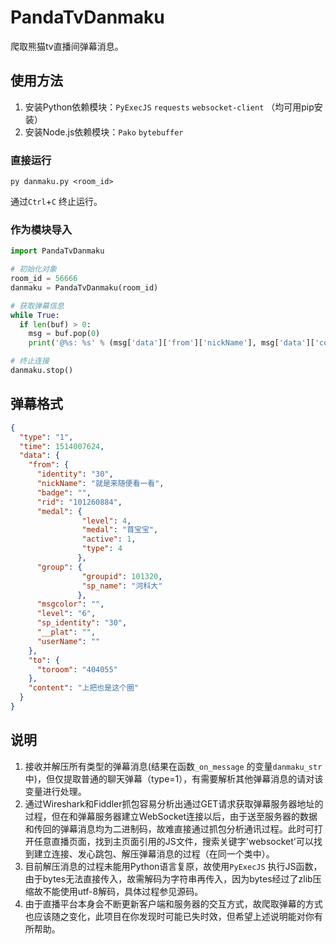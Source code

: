 # PandaTvDanmaku

爬取熊猫tv直播间弹幕消息。

## 使用方法

1. 安装Python依赖模块：`PyExecJS` `requests` `websocket-client` （均可用pip安装）
2. 安装Node.js依赖模块：`Pako` `bytebuffer`

### 直接运行

```
py danmaku.py <room_id>
```

通过`Ctrl`+`C` 终止运行。

### 作为模块导入

```python
import PandaTvDanmaku

# 初始化对象
room_id = 56666
danmaku = PandaTvDanmaku(room_id)

# 获取弹幕信息
while True:
  if len(buf) > 0:
  	msg = buf.pop(0)
  	print('@%s: %s' % (msg['data']['from']['nickName'], msg['data']['content']))

# 终止连接
danmaku.stop()
```

## 弹幕格式

```json
{
  "type": "1",
  "time": 1514007624,
  "data": {
    "from": {
      "identity": "30",
      "nickName": "就是来随便看一看",
      "badge": "",
      "rid": "101260884",
      "medal": {
                "level": 4,
                "medal": "苜宝宝",
                "active": 1,
                "type": 4
               },
      "group": {
                "groupid": 101320,
                "sp_name": "河科大"
               },
      "msgcolor": "",
      "level": "6",
      "sp_identity": "30",
      "__plat": "",
      "userName": ""
    },
    "to": {
      "toroom": "404055"
    },
    "content": "上把也是这个圈"
  }
}
```

## 说明

1. 接收并解压所有类型的弹幕消息(结果在函数`_on_message` 的变量`danmaku_str`中)，但仅提取普通的聊天弹幕（type=1），有需要解析其他弹幕消息的请对该变量进行处理。
2. 通过Wireshark和Fiddler抓包容易分析出通过GET请求获取弹幕服务器地址的过程，但在和弹幕服务器建立WebSocket连接以后，由于送至服务器的数据和传回的弹幕消息均为二进制码，故难直接通过抓包分析通讯过程。此时可打开任意直播页面，找到主页面引用的JS文件，搜索关键字'websocket'可以找到建立连接、发心跳包、解压弹幕消息的过程（在同一个类中）。
3. 目前解压消息的过程未能用Python语言复原，故使用`PyExecJS` 执行JS函数，由于bytes无法直接传入，故需解码为字符串再传入，因为bytes经过了zlib压缩故不能使用utf-8解码，具体过程参见源码。
4. 由于直播平台本身会不断更新客户端和服务器的交互方式，故爬取弹幕的方式也应该随之变化，此项目在你发现时可能已失时效，但希望上述说明能对你有所帮助。



